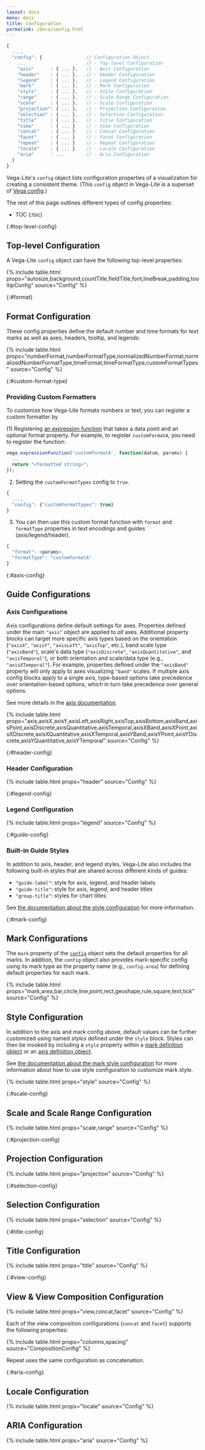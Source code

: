 ```yaml
---
layout: docs
menu: docs
title: Configuration
permalink: /docs/config.html
---
```


```js
{
  ...,
  "config": {                // Configuration Object
    ...                      // - Top-level Configuration
    "axis"      : { ... },   // - Axis Configuration
    "header"    : { ... },   // - Header Configuration
    "legend"    : { ... },   // - Legend Configuration
    "mark"      : { ... },   // - Mark Configuration
    "style"     : { ... },   // - Style Configuration
    "range"     : { ... },   // - Scale Range Configuration
    "scale"     : { ... },   // - Scale Configuration
    "projection": { ... },   // - Projection Configuration
    "selection" : { ... },   // - Selection Configuration
    "title"     : { ... },   // - title Configuration
    "view"      : { ... }    // - View Configuration
    "concat"    : { ... }    // - Concat Configuration
    "facet"     : { ... }    // - Facet Configuration
    "repeat"    : { ... }    // - Repeat Configuration
    "locale"    : { ... }    // - Locale Configuration
    "aria"      : ...        // - Aria Configuration
  }
}
```

Vega-Lite's `config` object lists configuration properties of a visualization for creating a consistent theme. (This `config` object in Vega-Lite is a superset of [Vega config](https://vega.github.io/vega/docs/config/).)

The rest of this page outlines different types of config properties:

<!-- prettier-ignore -->
- TOC
{:toc}

{:#top-level-config}

## Top-level Configuration

A Vega-Lite `config` object can have the following top-level properties:

{% include table.html props="autosize,background,countTitle,fieldTitle,font,lineBreak,padding,tooltipConfig" source="Config" %}

{:#format}

## Format Configuration

These config properties define the default number and time formats for text marks as well as axes, headers, tooltip, and legends:

{% include table.html props="numberFormat,numberFormatType,normalizedNumberFormat,normalizedNumberFormatType,timeFormat,timeFormatType,customFormatTypes" source="Config" %}

{:#custom-format-type}

### Providing Custom Formatters

To customize how Vega-Lite formats numbers or text, you can register a custom formatter by

(1) Registering [an expression function](https://vega.github.io/vega/docs/api/extensibility/#expressions) that takes a data point and an optional format property. For example, to register `customFormatA`, you need to register the function:

```js
vega.expressionFunction('customFormatA', function(datum, params) {
  ...
  return "<formatted string>";
});
```

2. Setting the `customFormatTypes` config to `true`.

```js
{
  ...,
  "config": {"customFormatTypes": true}
}
```

3. You can then use this custom format function with `format` and `formatType` properties in text encodings and guides (axis/legend/header).

```js
{
  "format": <params>,
  "formatType": "customFormatA"
}
```

{:#axis-config}

## Guide Configurations

### Axis Configurations

Axis configurations define default settings for axes. Properties defined under the main `"axis"` object are applied to _all_ axes. Additional property blocks can target more specific axis types based on the orientation (`"axisX"`, `"axisY"`, `"axisLeft"`, `"axisTop"`, etc.), band scale type (`"axisBand"`), scale's data type (`"axisDiscrete"`, `"axisQuantitative"`, and `"axisTemporal"`), or both orientation and scale/data type (e.g., `"axisXTemporal"`). For example, properties defined under the `"axisBand"` property will only apply to axes visualizing `"band"` scales. If multiple axis config blocks apply to a single axis, type-based options take precedence over orientation-based options, which in turn take precedence over general options.

See more details in the [axis documentation](axis.html#config).

{% include table.html props="axis,axisX,axisY,axisLeft,axisRight,axisTop,axisBottom,axisBand,axisPoint,axisDiscrete,axisQuantitative,axisTemporal,axisXBand,axisXPoint,axisXDiscrete,axisXQuantitative,axisXTemporal,axisYBand,axisYPoint,axisYDiscrete,axisYQuantitative,axisYTemporal" source="Config" %}

{:#header-config}

### Header Configuration

{% include table.html props="header" source="Config" %}

{:#legend-config}

### Legend Configuration

{% include table.html props="legend" source="Config" %}

{:#guide-config}

### Built-in Guide Styles

In addition to axis, header, and legend styles, Vega-Lite also includes the following built-in styles that are shared across different kinds of guides:

- `"guide-label"`: style for axis, legend, and header labels
- `"guide-title"`: style for axis, legend, and header titles
- `"group-title"`: styles for chart titles

See [the documentation about the style configuration](mark.html#style-config) for more information.

{:#mark-config}

## Mark Configurations

The `mark` property of the [`config`](config.html) object sets the default properties for all marks. In addition, the `config` object also provides mark-specific config using its mark type as the property name (e.g., `config.area`) for defining default properties for each mark.

{% include table.html props="mark,area,bar,circle,line,point,rect,geoshape,rule,square,text,tick" source="Config" %}

## Style Configuration

In addition to the axis and mark config above, default values can be further customized using named _styles_ defined under the `style` block. Styles can then be invoked by including a `style` property within a [mark definition object](mark.html#mark-def) or an [axis definition object](axis.html).

See [the documentation about the mark style configuration](mark.html#style-config) for more information about how to use style configuration to customize mark style.

{% include table.html props="style" source="Config" %}

{:#scale-config}

## Scale and Scale Range Configuration

{% include table.html props="scale,range" source="Config" %}

{:#projection-config}

## Projection Configuration

{% include table.html props="projection" source="Config" %}

{:#selection-config}

## Selection Configuration

{% include table.html props="selection" source="Config" %}

{:#title-config}

## Title Configuration

{% include table.html props="title" source="Config" %}

{:#view-config}

## View & View Composition Configuration

{% include table.html props="view,concat,facet" source="Config" %}

Each of the view composition configurations (`concat` and `facet`) supports the following properties:

{% include table.html props="columns,spacing" source="CompositionConfig" %}

Repeat uses the same configuration as concatenation.

{:#aria-config}

## Locale Configuration

{% include table.html props="locale" source="Config" %}

## ARIA Configuration

{% include table.html props="aria" source="Config" %}
